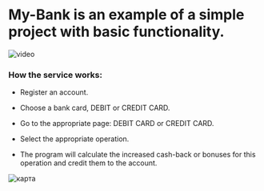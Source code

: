 # My-Bank is an example of a simple project with basic functionality.

![video ](https://github.com/am9999072080/My-Bank/assets/127240321/9e98ac48-0b85-4d90-b84d-b87143795475)

### How the service works:

* Register an account.

* Choose a bank card, DEBIT or CREDIT CARD.

* Go to the appropriate page: DEBIT CARD or CREDIT CARD.

* Select the appropriate operation.

* The program will calculate the increased cash-back or bonuses for this operation and credit them to the account.

![карта](https://github.com/am9999072080/My-Bank/assets/127240321/fec82254-2f19-4771-9497-4a075612cd0f)

